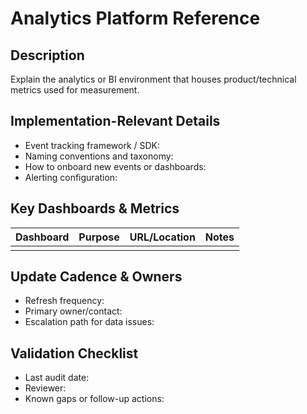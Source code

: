 # Analytics Platform Reference

## Description
Explain the analytics or BI environment that houses product/technical metrics used for measurement.

## Implementation-Relevant Details
- Event tracking framework / SDK:
- Naming conventions and taxonomy:
- How to onboard new events or dashboards:
- Alerting configuration:

## Key Dashboards & Metrics
| Dashboard | Purpose | URL/Location | Notes |
|-----------|---------|--------------|-------|
|           |         |              |       |

## Update Cadence & Owners
- Refresh frequency:
- Primary owner/contact:
- Escalation path for data issues:

## Validation Checklist
- Last audit date:
- Reviewer:
- Known gaps or follow-up actions:

